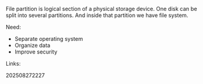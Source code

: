 File partition is logical section of a physical storage device.
One disk can be split into several partitions. And inside that partition we have file system.

Need:
- Separate operating system
- Organize data
- Improve security

Links:

202508272227


